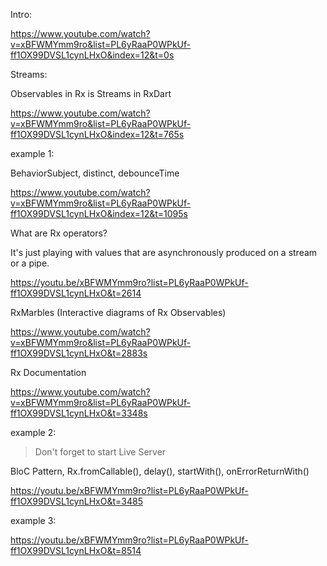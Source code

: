 Intro:

https://www.youtube.com/watch?v=xBFWMYmm9ro&list=PL6yRaaP0WPkUf-ff1OX99DVSL1cynLHxO&index=12&t=0s



Streams:

Observables in Rx is Streams in RxDart

https://www.youtube.com/watch?v=xBFWMYmm9ro&list=PL6yRaaP0WPkUf-ff1OX99DVSL1cynLHxO&index=12&t=765s



example 1:

BehaviorSubject, distinct, debounceTime

https://www.youtube.com/watch?v=xBFWMYmm9ro&list=PL6yRaaP0WPkUf-ff1OX99DVSL1cynLHxO&index=12&t=1095s



What are Rx operators?

It's just playing with values that are asynchronously produced on a stream or a  pipe. 

https://youtu.be/xBFWMYmm9ro?list=PL6yRaaP0WPkUf-ff1OX99DVSL1cynLHxO&t=2614



RxMarbles (Interactive diagrams of Rx Observables)

https://www.youtube.com/watch?v=xBFWMYmm9ro&list=PL6yRaaP0WPkUf-ff1OX99DVSL1cynLHxO&t=2883s



Rx Documentation

https://www.youtube.com/watch?v=xBFWMYmm9ro&list=PL6yRaaP0WPkUf-ff1OX99DVSL1cynLHxO&t=3348s



example 2:

> Don't forget to start Live Server

BloC Pattern, Rx.fromCallable(), delay(), startWith(), onErrorReturnWith()

https://youtu.be/xBFWMYmm9ro?list=PL6yRaaP0WPkUf-ff1OX99DVSL1cynLHxO&t=3485



example 3:

https://youtu.be/xBFWMYmm9ro?list=PL6yRaaP0WPkUf-ff1OX99DVSL1cynLHxO&t=8514
